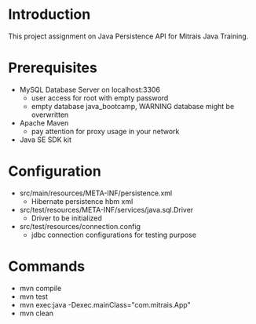 # Introduction

This project assignment on Java Persistence API for Mitrais Java Training.

# Prerequisites

- MySQL Database Server on localhost:3306
    + user access for root with empty password
    + empty database java_bootcamp, WARNING database might be overwritten
- Apache Maven
    + pay attention for proxy usage in your network
- Java SE SDK kit

# Configuration

- src/main/resources/META-INF/persistence.xml
    - Hibernate persistence hbm xml
- src/test/resources/META-INF/services/java.sql.Driver
    - Driver to be initialized
- src/test/resources/connection.config
    - jdbc connection configurations for testing purpose

# Commands

- mvn compile
- mvn test
- mvn exec:java -Dexec.mainClass="com.mitrais.App"
- mvn clean
